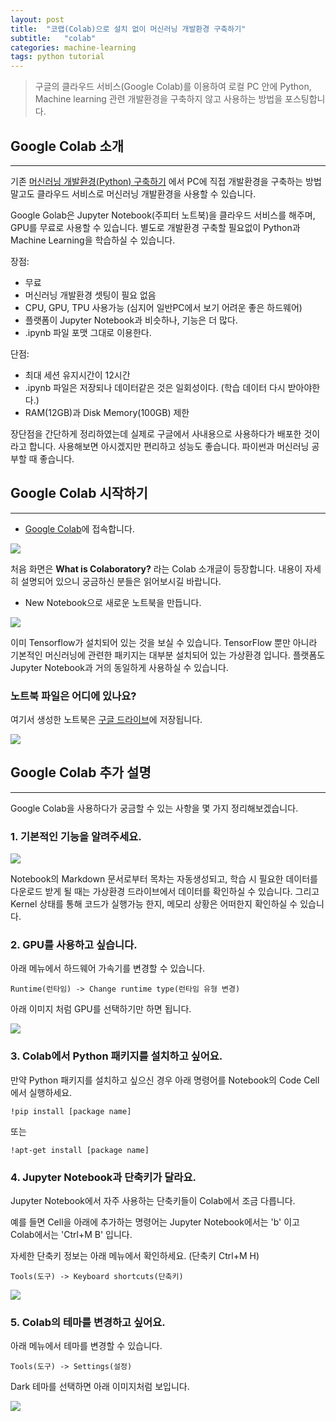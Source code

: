 ```yaml
---
layout: post
title:  "코랩(Colab)으로 설치 없이 머신러닝 개발환경 구축하기"
subtitle:   "colab"
categories: machine-learning
tags: python tutorial
---
```

> 구글의 클라우드 서비스(Google Colab)를 이용하여 로컬 PC 안에 Python, Machine learning 관련 개발환경을 구축하지 않고 사용하는 방법을 포스팅합니다.

## Google Colab 소개
---

기존 [머신러닝 개발환경(Python) 구축하기](https://laboputer.github.io/machine-learning/2020/04/03/python-setup/) 에서 PC에 직접 개발환경을 구축하는 방법 말고도
클라우드 서비스로 머신러닝 개발환경을 사용할 수 있습니다.

Google Golab은 Jupyter Notebook(주피터 노트북)을 클라우드 서비스를 해주며, GPU를 무료로 사용할 수 있습니다.
별도로 개발환경 구축할 필요없이 Python과 Machine Learning을 학습하실 수 있습니다.

장점:
- 무료
- 머신러닝 개발환경 셋팅이 필요 없음
- CPU, GPU, TPU 사용가능 (심지어 일반PC에서 보기 어려운 좋은 하드웨어)
- 플랫폼이 Jupyter Notebook과 비슷하나, 기능은 더 많다.
- .ipynb 파일 포맷 그대로 이용한다.

단점:
- 최대 세션 유지시간이 12시간
- .ipynb 파일은 저장되나 데이터같은 것은 일회성이다.
  (학습 데이터 다시 받아야한다.)
- RAM(12GB)과 Disk Memory(100GB) 제한

장단점을 간단하게 정리하였는데 실제로 구글에서 사내용으로 사용하다가 배포한 것이라고 합니다. 사용해보면 아시겠지만 편리하고 성능도 좋습니다.
파이썬과 머신러닝 공부할 때 좋습니다.


## Google Colab 시작하기
---

- [Google Colab](https://colab.research.google.com/)에 접속합니다.

![](https://laboputer.github.io/assets/img/ml/python/colab/1.JPG)

처음 화면은 **What is Colaboratory?** 라는 Colab 소개글이 등장합니다.
내용이 자세히 설명되어 있으니 궁금하신 분들은 읽어보시길 바랍니다.


- New Notebook으로 새로운 노트북을 만듭니다.

![](https://laboputer.github.io/assets/img/ml/python/colab/2.JPG)

이미 Tensorflow가 설치되어 있는 것을 보실 수 있습니다. TensorFlow 뿐만 아니라 기본적인 머신러닝에 관련한 패키지는 대부분 설치되어 있는 가상환경 입니다.
플랫폼도 Jupyter Notebook과 거의 동일하게 사용하실 수 있습니다.

### 노트북 파일은 어디에 있나요?

여기서 생성한 노트북은 [구글 드라이브](https://drive.google.com/drive/u/0/my-drive)에 저장됩니다.

![](https://laboputer.github.io/assets/img/ml/python/colab/3.JPG)


## Google Colab 추가 설명
---

Google Colab을 사용하다가 궁금할 수 있는 사항을 몇 가지 정리해보겠습니다.

### 1. 기본적인 기능을 알려주세요.

![](https://laboputer.github.io/assets/img/ml/python/colab/4.JPG)

Notebook의 Markdown 문서로부터 목차는 자동생성되고, 학습 시 필요한 데이터를 다운로드 받게 될 때는 가상환경 드라이브에서 데이터를 확인하실 수 있습니다.
그리고 Kernel 상태를 통해 코드가 실행가능 한지, 메모리 상황은 어떠한지 확인하실 수 있습니다.

### 2. GPU를 사용하고 싶습니다.

아래 메뉴에서 하드웨어 가속기를 변경할 수 있습니다.
```
Runtime(런타임) -> Change runtime type(런타임 유형 변경)
```

아래 이미지 처럼 GPU를 선택하기만 하면 됩니다.

![](https://laboputer.github.io/assets/img/ml/python/colab/5.JPG)


### 3. Colab에서 Python 패키지를 설치하고 싶어요.

만약 Python 패키지를 설치하고 싶으신 경우 아래 명령어를 Notebook의 Code Cell에서 실행하세요.
```
!pip install [package name]
```
또는
```
!apt-get install [package name]
```

### 4. Jupyter Notebook과 단축키가 달라요.

Jupyter Notebook에서 자주 사용하는 단축키들이 Colab에서 조금 다릅니다.

예를 들면 Cell을 아래에 추가하는 명령어는 Jupyter Notebook에서는 'b' 이고 Colab에서는 'Ctrl+M B' 입니다.

자세한 단축키 정보는 아래 메뉴에서 확인하세요. (단축키 Ctrl+M H)
```
Tools(도구) -> Keyboard shortcuts(단축키) 
```

![](https://laboputer.github.io/assets/img/ml/python/colab/6.JPG)


### 5. Colab의 테마를 변경하고 싶어요.

아래 메뉴에서 테마를 변경할 수 있습니다.
```
Tools(도구) -> Settings(설정)
```

Dark 테마를 선택하면 아래 이미지처럼 보입니다.

![](https://laboputer.github.io/assets/img/ml/python/colab/7.JPG)